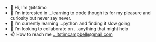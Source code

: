 - 👋 Hi, I’m @itstimo
- 👀 I’m interested in ...learning to code though its for my pleasure and curiosity but never say never.
- 🌱 I’m currently learning ...python and finding it slow going
- 💞️ I’m looking to collaborate on ...anything that might help
- 📫 How to reach me ...itstimcampbell@gmail.com

<!---
itstimo/itstimo is a ✨ special ✨ repository because its `README.md` (this file) appears on your GitHub profile.
You can click the Preview link to take a look at your changes.
--->
